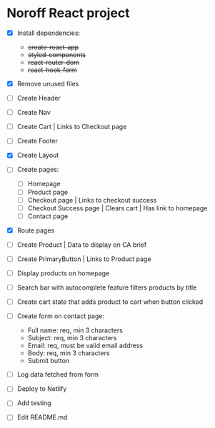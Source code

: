 # Noroff React project

- [x] Install dependencies:

  - ~~create-react-app~~
  - ~~styled-components~~
  - ~~react-router-dom~~
  - ~~react-hook-form~~

- [x] Remove unused files

- [ ] Create Header

- [ ] Create Nav

- [ ] Create Cart | Links to Checkout page

- [ ] Create Footer

- [x] Create Layout

- [ ] Create pages:

  - [ ] Homepage
  - [ ] Product page
  - [ ] Checkout page | Links to checkout success
  - [ ] Checkout Success page | Clears cart | Has link to homepage
  - [ ] Contact page

- [x] Route pages

- [ ] Create Product | Data to display on CA brief

- [ ] Create PrimaryButton | Links to Product page

- [ ] Display products on homepage

- [ ] Search bar with autocomplete feature filters products by title

- [ ] Create cart state that adds product to cart when button clicked

- [ ] Create form on contact page:

  - Full name: req, min 3 characters
  - Subject: req, min 3 characters
  - Email: req, must be valid email address
  - Body: req, min 3 characters
  - Submit button

- [ ] Log data fetched from form

- [ ] Deploy to Netlify

- [ ] Add testing

- [ ] Edit README.md
